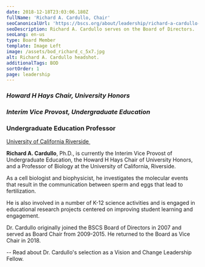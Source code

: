 ```yaml
---
date: 2018-12-18T23:03:06.180Z
fullName: 'Richard A. Cardullo, Chair'
seoCanonicalUrl: 'https://bscs.org/about/leadership/richard-a-cardullo-chair'
seoDescription: Richard A. Cardullo serves on the Board of Directors.
seoLang: en-us
type: Board Member
template: Image Left
image: /assets/bod_richard_c_5x7.jpg
alt: Richard A. Cardullo headshot.
additionalTags: BOD
sortOrder: 1
page: leadership
---
```


### *Howard H Hays Chair, University Honors*

###  *Interim Vice Provost, Undergraduate Education*

### Undergraduate Education Professor
<a href="https://www.ucr.edu/" target="_blank" rel="noopener noreferrer">University of California Riverside&nbsp;<sup><i style="font-size: .65rem" class="fas fa-external-link-alt"></i></sup></a>


**Richard A. Cardullo**, Ph.D., is currently the Interim Vice Provost of Undergraduate Education, the Howard H Hays Chair of University Honors, and a Professor of Biology at the University of California, Riverside.

As a cell biologist and biophysicist, he investigates the molecular events that result in the communication between sperm and eggs that lead to fertilization.

He is also involved in a number of K-12 science activities and is engaged in educational research projects centered on improving student learning and engagement.

Dr. Cardullo originally joined the BSCS Board of Directors in 2007 and served as Board Chair from 2009-2015. He returned to the Board as Vice Chair in 2018.

-- Read about Dr. Cardullo's selection as a Vision and Change Leadership Fellow.

